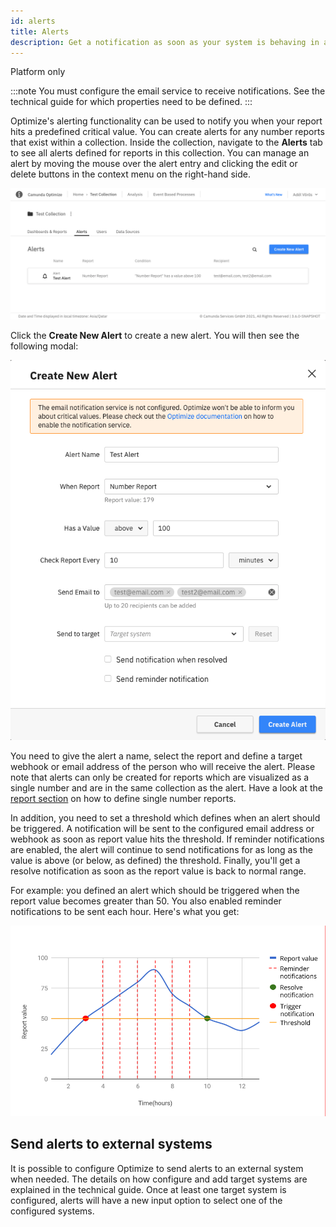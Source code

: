 ```yaml
---
id: alerts
title: Alerts
description: Get a notification as soon as your system is behaving in an unexpected manner.
---
```


<span class="badge badge--platform">Platform only</span>

:::note
You must configure the email service to receive notifications. See the technical guide for which properties need to be defined.
:::

Optimize's alerting functionality can be used to notify you when your report hits a predefined critical value. You can create alerts for any number reports that exist within a collection. Inside the collection, navigate to the **Alerts** tab to see all alerts defined for reports in this collection. You can manage an alert by moving the mouse over the alert entry and clicking the edit or delete buttons in the context menu on the right-hand side.

![Alert overview](./img/alerts-overview.png)

Click the **Create New Alert** to create a new alert. You will then see the following modal:

![Alert modal overview](./img/alert-modal-description.png)

You need to give the alert a name, select the report and define a target webhook or email address of the person who will receive the alert. Please note that alerts can only be created for reports which are visualized as a single number and are in the same collection as the alert. Have a look at the [report section](../creating-reports.md) on how to define single number reports.

In addition, you need to set a threshold which defines when an alert should be triggered. A notification will be sent to the configured email address or webhook as soon as report value hits the threshold. If reminder notifications are enabled, the alert will continue to send notifications for as long as the value is above (or below, as defined) the threshold. Finally, you'll get a resolve notification as soon as the report value is back to normal range.

For example: you defined an alert which should be triggered when the report value becomes greater than 50.
You also enabled reminder notifications to be sent each hour. Here's what you get:

![Notifications graph](./img/alert-notifications-graph.png)

## Send alerts to external systems

It is possible to configure Optimize to send alerts to an external system when needed. The details on how configure and add target systems are explained in the technical guide. Once at least one target system is configured, alerts will have a new input option to select one of the configured systems.


